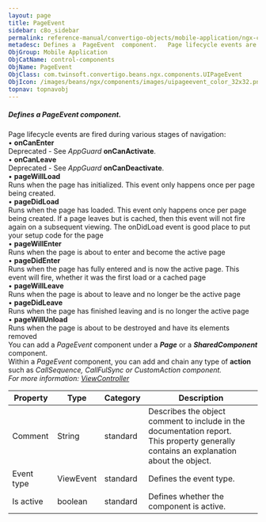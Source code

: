 ```yaml
---
layout: page
title: PageEvent
sidebar: c8o_sidebar
permalink: reference-manual/convertigo-objects/mobile-application/ngx-components/control-components/pageevent/
metadesc: Defines a  PageEvent  component.   Page lifecycle events are fired during various stages of navigation   •  onCanEnter  Deprecated - See  AppGuard   o
ObjGroup: Mobile Application
ObjCatName: control-components
ObjName: PageEvent
ObjClass: com.twinsoft.convertigo.beans.ngx.components.UIPageEvent
ObjIcon: /images/beans/ngx/components/images/uipageevent_color_32x32.png
topnav: topnavobj
---
```

##### Defines a <i>PageEvent</i> component. 

Page lifecycle events are fired during various stages of navigation:<br/> • <b>onCanEnter</b><br>Deprecated - See <i>AppGuard</i> <b>onCanActivate</b>.<br/> • <b>onCanLeave</b><br>Deprecated - See <i>AppGuard</i> <b>onCanDeactivate</b>.<br/> • <b>pageWillLoad</b><br>Runs when the page has initialized. This event only happens once per page being created.<br/> • <b>pageDidLoad</b><br>Runs when the page has loaded. This event only happens once per page being created. If a page leaves but is cached, then this event will not fire again on a subsequent viewing. The onDidLoad event is good place to put your setup code for the page<br/> • <b>pageWillEnter</b><br>Runs when the page is about to enter and become the active page<br/> • <b>pageDidEnter</b><br>Runs when the page has fully entered and is now the active page. This event will fire, whether it was the first load or a cached page<br/> • <b>pageWillLeave</b><br>Runs when the page is about to leave and no longer be the active page<br/> • <b>pageDidLeave</b><br>Runs when the page has finished leaving and is no longer the active page<br/> • <b>pageWillUnload</b><br>Runs when the page is about to be destroyed and have its elements removed<br/> You can add a <i>PageEvent</i> component under a <b><i>Page</i></b> or a <b><i>SharedComponent</i></b> component.<br> Within a <i>PageEvent</i> component, you can add and chain any type of <b>action</b> such as <i>CallSequence<i>, <i>CallFulSync<i> or <i>CustomAction<i> component.<br/>For more information: <a href='https://ionicframework.com/docs/v3/api/navigation/ViewController/' target='_blank'>ViewController</a>   

Property | Type | Category | Description
--- | --- | --- | ---
Comment | String | standard | Describes the object comment to include in the documentation report.<br/>This property generally contains an explanation about the object.
Event type | ViewEvent | standard | Defines the event type.<br/>
Is active | boolean | standard | Defines whether the component is active.<br/>
